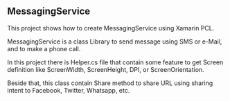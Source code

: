 ## MessagingService

This project shows how to create MessagingService using Xamarin PCL.

MessagingService is a class Library to send message using SMS or e-Mail, and to make a phone call.

In this project there is Helper.cs file that contain some feature to get Screen definition like ScreenWidth, ScreenHeight, DPI, or ScreenOrientation.

Beside that, this class contain Share method to share URL using sharing intent to Facebook, Twitter, Whatsapp, etc.